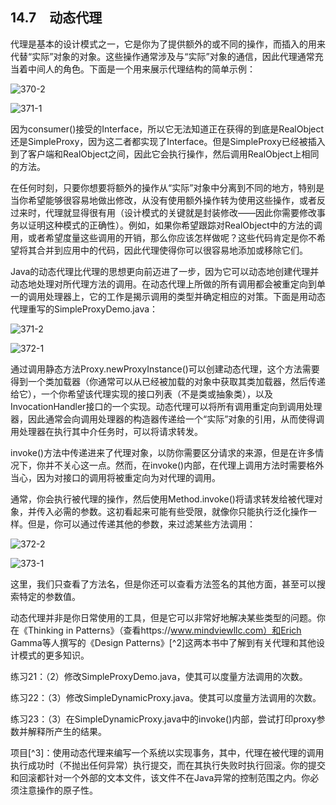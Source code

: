 ## 14.7　动态代理

代理是基本的设计模式之一，它是你为了提供额外的或不同的操作，而插入的用来代替“实际”对象的对象。这些操作通常涉及与“实际”对象的通信，因此代理通常充当着中间人的角色。下面是一个用来展示代理结构的简单示例：

![370-2](../Images/image03154.jpeg)

![371-1](../Images/image03155.jpeg)

因为consumer()接受的Interface，所以它无法知道正在获得的到底是RealObject还是SimpleProxy，因为这二者都实现了Interface。但是SimpleProxy已经被插入到了客户端和RealObject之间，因此它会执行操作，然后调用RealObject上相同的方法。

在任何时刻，只要你想要将额外的操作从“实际”对象中分离到不同的地方，特别是当你希望能够很容易地做出修改，从没有使用额外操作转为使用这些操作，或者反过来时，代理就显得很有用（设计模式的关键就是封装修改——因此你需要修改事务以证明这种模式的正确性）。例如，如果你希望跟踪对RealObject中的方法的调用，或者希望度量这些调用的开销，那么你应该怎样做呢？这些代码肯定是你不希望将其合并到应用中的代码，因此代理使得你可以很容易地添加或移除它们。

Java的动态代理比代理的思想更向前迈进了一步，因为它可以动态地创建代理并动态地处理对所代理方法的调用。在动态代理上所做的所有调用都会被重定向到单一的调用处理器上，它的工作是揭示调用的类型并确定相应的对策。下面是用动态代理重写的SimpleProxyDemo.java：

![371-2](../Images/image03156.jpeg)

![372-1](../Images/image03157.jpeg)

通过调用静态方法Proxy.newProxyInstance()可以创建动态代理，这个方法需要得到一个类加载器（你通常可以从已经被加载的对象中获取其类加载器，然后传递给它），一个你希望该代理实现的接口列表（不是类或抽象类），以及InvocationHandler接口的一个实现。动态代理可以将所有调用重定向到调用处理器，因此通常会向调用处理器的构造器传递给一个“实际”对象的引用，从而使得调用处理器在执行其中介任务时，可以将请求转发。

invoke()方法中传递进来了代理对象，以防你需要区分请求的来源，但是在许多情况下，你并不关心这一点。然而，在invoke()内部，在代理上调用方法时需要格外当心，因为对接口的调用将被重定向为对代理的调用。

通常，你会执行被代理的操作，然后使用Method.invoke()将请求转发给被代理对象，并传入必需的参数。这初看起来可能有些受限，就像你只能执行泛化操作一样。但是，你可以通过传递其他的参数，来过滤某些方法调用：

![372-2](../Images/image03158.jpeg)

![373-1](../Images/image03159.jpeg)

这里，我们只查看了方法名，但是你还可以查看方法签名的其他方面，甚至可以搜索特定的参数值。

动态代理并非是你日常使用的工具，但是它可以非常好地解决某些类型的问题。你在《Thinking in Patterns》（查看https://www.mindviewllc.com）和Erich Gamma等人撰写的《Design Patterns》[^2]这两本书中了解到有关代理和其他设计模式的更多知识。

练习21：（2）修改SimpleProxyDemo.java，使其可以度量方法调用的次数。

练习22：（3）修改SimpleDynamicProxy.java。使其可以度量方法调用的次数。

练习23：（3）在SimpleDynamicProxy.java中的invoke()内部，尝试打印proxy参数并解释所产生的结果。

项目[^3]：使用动态代理来编写一个系统以实现事务，其中，代理在被代理的调用执行成功时（不抛出任何异常）执行提交，而在其执行失败时执行回滚。你的提交和回滚都针对一个外部的文本文件，该文件不在Java异常的控制范围之内。你必须注意操作的原子性。